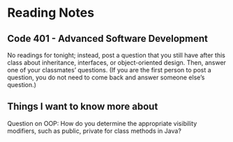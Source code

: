 # Reading Notes


## Code 401 - Advanced Software Development

No readings for tonight; instead, post a question that you still have after this class about inheritance, interfaces, or object-oriented design. Then, answer one of your classmates’ questions. (If you are the first person to post a question, you do not need to come back and answer someone else’s question.)


## Things I want to know more about

Question on OOP:
How do you determine the appropriate visibility modifiers, such as public, private for class methods in Java?
